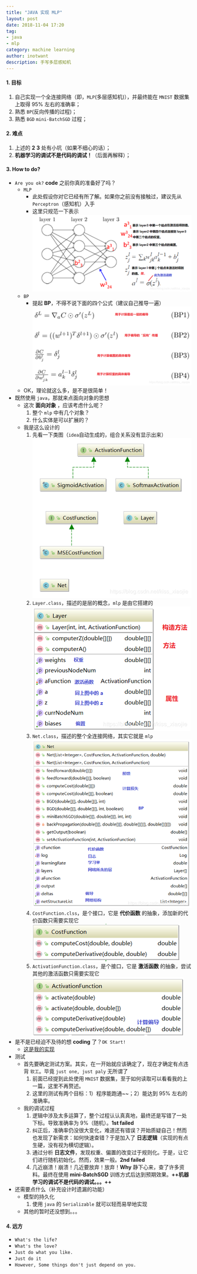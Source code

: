 ```yaml
---
title: "JAVA 实现 MLP"
layout: post
date: 2018-11-04 17:20
tag:
- java
- mlp
category: machine learning
author: inotwant
description: 手写多层感知机
---
```


#### 1. 目标
1. 自己实现一个全连接网络（即，`MLP`(多层感知机)），并最终能在 `MNIST` 数据集上取得 95% 左右的准确率；
2. 熟悉 `BP`(反向传播的过程)；
3. 熟悉 `BGD` `mini-BatchSGD` 过程；

#### 2. 难点
1. 上述的 **2** **3** 处有小坑（如果不细心的话）；
2. **机器学习的调试不是代码的调试！**（后面再解释）；

#### 3. How to do?
- `Are you ok?` **code** 之前你真的准备好了吗？
    - `MLP`
        - 此处假设你对它已经有所了解。如果你之前没有接触过，建议先从 `Perceptron`（感知机）入手
        - 这里只规范一下表示
        ![MLP](https://raw.githubusercontent.com/INotWant/INotWant.github.io/master/assets/images/2018-11-04/1.png)
    - `BP`
        - 提起 **BP**，不得不说下面的四个公式（建议自己推导一遍）
        ![BP](https://raw.githubusercontent.com/INotWant/INotWant.github.io/master/assets/images/2018-11-04/2.png)
    - OK，理论就这么多，是不是很简单！    
- 既然使用 `java`，那就来点面向对象的思想
    - 这次 **面向对象** ，应该考虑什么呢？
        1. 整个 `mlp` 中有几个对象？
        2. 什么实体是可以扩展的？
    - 我是这么设计的
        1. 先看一下类图（`idea`自动生成的，组合关系没有显示出来）
        ![类图](https://raw.githubusercontent.com/INotWant/INotWant.github.io/master/assets/images/2018-11-04/3.png)
        2. `Layer.class`，描述的是层的概念，`mlp` 是由它搭建的
        ![Layer.class](https://raw.githubusercontent.com/INotWant/INotWant.github.io/master/assets/images/2018-11-04/4.png)
        3. `Net.class`，描述的整个全连接网络，其实它就是 `mlp`
        ![Net.class](https://raw.githubusercontent.com/INotWant/INotWant.github.io/master/assets/images/2018-11-04/5.png)
        4. `CostFunction.clss`，是个接口，它是 **代价函数** 的抽象，添加新的代价函数只需要实现它
        ![CostFunction.clss](https://raw.githubusercontent.com/INotWant/INotWant.github.io/master/assets/images/2018-11-04/6.PNG)
        5. `ActivationFunction.class`，是个接口，它是 **激活函数** 的抽象，尝试其他的激活函数只需要实现它
        ![ActivationFunction.class](https://raw.githubusercontent.com/INotWant/INotWant.github.io/master/assets/images/2018-11-04/7.png)
- 是不是已经迫不及待的想 **coding** 了？`OK Start!`
    - [这是我的实现](https://download.csdn.net/download/kiss_xiaojie/10763707)
- 测试
    - 首先要确定测试方案。其实，在一开始就应该确定了，现在才确定有点违背 `软工`。毕竟 `just one, just paly` 无所谓了
        1. 前面已经提到此处使用 `MNIST` 数据集，至于如何读取可以看看我的上一篇，这里不再赘述。
        2. 这里的测试有两个目标：1）程序能跑通~~；2）能达到 95% 左右的准确率。
    - 我的调试过程
        1. 逻辑中涉及太多运算了，整个过程认认真真地，最终还是写错了一处下标。导致准确率为 9%（随机）。**1st failed**
        2. 纠正后，准确率仍没很大变化，难道还有错误？开始质疑自己！然而也发现了新需求：如何快速查错？于是加入了 **日志逻辑**（实现的有点生硬，没有视为横切逻辑）。
        3. 通过分析 **日志文件**，发现权重、偏置的改变过于规则化。于是，让它们进行随机初始化。然而，效果一般。**2nd failed**
        4. 几近崩溃！崩溃！几近要放弃！放弃！**Why** 静下心来，查了许多资料。最终在使用 **mini-BatchSGD** 训练方式后达到预期效果。**++机器学习的调试不是代码的调试。。。++**
- 还需要点什么（补充设计时遗漏的功能）
    - 模型的持久化
        1. 使用 `java` 的 `Serializable` 就可以轻而易举地实现
    - 其他的暂时还没想到。。。

#### 4. 远方
- `What's the life?`
- `What's the love?`
- `Just do what you like.`
- `Just do it`
- `However, Some things don't just depend on you.`
